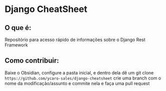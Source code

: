 # Django CheatSheet

## O que é:
Repositório para acesso rápido de informações sobre o Django Rest Framework

## Como contribuir:
Baixe o Obsidian, configure a pasta inicial, e dentro dela dê um git clone `https://github.com/ycaro-sales/django-cheatsheet`
crie uma branch com o nome da modificação/assunto e commite nela e faça uma pull request
